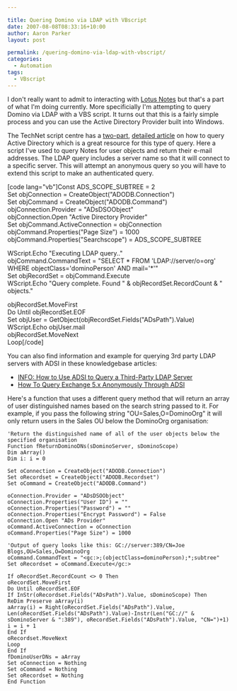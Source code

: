 ```yaml
---

title: Quering Domino via LDAP with VBscript
date: 2007-08-08T08:33:16+10:00
author: Aaron Parker
layout: post

permalink: /quering-domino-via-ldap-with-vbscript/
categories:
  - Automation
tags:
  - VBscript
---
```

I don't really want to admit to interacting with [Lotus Notes](http://lotusnotessucks.4t.com/) but that's a part of what I'm doing currently. More specificially I'm attempting to query Domino via LDAP with a VBS script. It turns out that this is a fairly simple process and you can use the Active Directory Provider built into Windows.

The TechNet script centre has a [two-part](http://http://www.microsoft.com/technet/scriptcenter/resources/tales/sg0405.mspx), [detailed article](http://www.microsoft.com/technet/scriptcenter/resources/tales/sg0505.mspx) on how to query Active Directory which is a great resource for this type of query. Here a script I've used to query Notes for user objects and return their e-mail addresses. The LDAP query includes a server name so that it will connect to a specific server. This will attempt an anonymous query so you will have to extend this script to make an authenticated query.

[code lang="vb"]Const ADS\_SCOPE\_SUBTREE = 2  
Set objConnection = CreateObject("ADODB.Connection")  
Set objCommand = CreateObject("ADODB.Command")  
objConnection.Provider = "ADsDSOObject"  
objConnection.Open "Active Directory Provider"  
Set objCommand.ActiveConnection = objConnection  
objCommand.Properties("Page Size") = 1000  
objCommand.Properties("Searchscope") = ADS\_SCOPE\_SUBTREE

WScript.Echo "Executing LDAP query.."  
objCommand.CommandText = "SELECT \* FROM 'LDAP://server/o=org' WHERE objectClass='dominoPerson' AND mail='\*'"  
Set objRecordSet = objCommand.Execute  
WScript.Echo "Query complete. Found " & objRecordSet.RecordCount & " objects."

objRecordSet.MoveFirst  
Do Until objRecordSet.EOF  
Set objUser = GetObject(objRecordSet.Fields("ADsPath").Value)  
WScript.Echo objUser.mail  
objRecordSet.MoveNext  
Loop[/code]

You can also find information and example for querying 3rd party LDAP servers with ADSI in these knowledgebase articles:

  * [INFO: How to Use ADSI to Query a Third-Party LDAP Server](http://support.microsoft.com/kb/q251195/)
  * [How To Query Exchange 5.x Anonymously Through ADSI](http://support.microsoft.com/kb/223049/EN-US/)

Here's a function that uses a different query method that will return an array of user distinguished names based on the search string passed to it. For example, if you pass the following string "OU=Sales,O=DominoOrg" it will only return users in the Sales OU below the DominoOrg organisation:

```vbscript
'Return the distinguished name of all of the user objects below the specified organisation  
Function fReturnDominoDNs(sDominoServer, sDominoScope)  
Dim aArray()  
Dim i: i = 0

Set oConnection = CreateObject("ADODB.Connection")  
Set oRecordset = CreateObject("ADODB.Recordset")  
Set oCommand = CreateObject("ADODB.Command")

oConnection.Provider = "ADsDSOObject"  
oConnection.Properties("User ID") = ""  
oConnection.Properties("Password") = ""  
oConnection.Properties("Encrypt Password") = False  
oConnection.Open "ADs Provider"  
oCommand.ActiveConnection = oConnection  
oCommand.Properties("Page Size") = 1000

'Output of query looks like this: GC://server:389/CN=Joe Blogs,OU=Sales,O=DominoOrg  
oCommand.CommandText = "<gc:>;(objectClass=dominoPerson);*;subtree"  
Set oRecordset = oCommand.Execute</gc:>

If oRecordSet.RecordCount <> 0 Then  
oRecordSet.MoveFirst  
Do Until oRecordSet.EOF  
If InStr(oRecordset.Fields("ADsPath").Value, sDominoScope) Then  
ReDim Preserve aArray(i)  
aArray(i) = Right(oRecordSet.Fields("ADsPath").Value, Len(oRecordSet.Fields("ADsPath").Value)-Instr(Len("GC://" & sDominoServer & ":389"), oRecordSet.Fields("ADsPath").Value, "CN=")+1)  
i = i + 1  
End If  
oRecordset.MoveNext  
Loop  
End If  
fDominoUserDNs = aArray  
Set oConnection = Nothing  
Set oCommand = Nothing  
Set oRecordset = Nothing  
End Function
```
